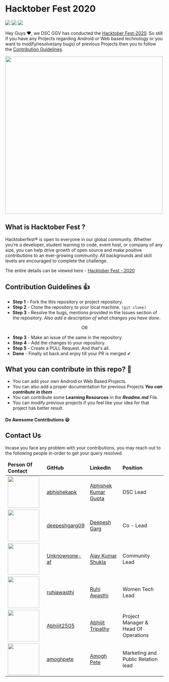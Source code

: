 # Hacktober Fest 2020

<img src="https://img.shields.io/badge/Hacktober-Fest-orange"> <img src="https://img.shields.io/badge/Android_Web-Club-brightgreen"> <img src="https://img.shields.io/badge/Contribution-Guidelines-red">



Hey Guys ❤, we DSC GGV has conducted the [Hacktober Fest-2020](https://hacktoberfest.digitalocean.com/). So still if you have any Projects regarding Android or Web based technology or you want to modify/resolve(any bugs) of previous Projects then you to follow the [Contribution Guidelines](#Contribution-Guidelines).

<img src="https://github.com/Developer-Student-Clubs-GGV/Competitive-Programming-Club-Projects/blob/master/Assets/hacktober%20Dockship%20%F0%9F%92%AF.png" height="500">


## What is Hacktober Fest ?
Hacktoberfest® is open to everyone in our global community. Whether you’re a developer, student learning to code, event host, or company of any size, you can help drive growth of open source and make positive contributions to an ever-growing community. All backgrounds and skill levels are encouraged to complete the challenge.

The entire details can be viewed here - [Hacktober Fest - 2020](https://hacktoberfest.digitalocean.com/)

## Contribution Guidelines :+1:
- **Step 1** - Fork the this repository or project repository.
- **Step 2** - Clone the repository to your local machine. ```(git clone)```
- **Step 3** - Resolve the bugs, mentions provided in the Issues section of the repository. *Also add a description of what changes you have done*.
<center>OR</center>

- **Step 3** - Make an issue of the same in the repository.
- **Step 4** - Add the changes to your repository.
- **Step 5** - Create a PULL Request. And that's all.
- **Done** - Finally sit back and enjoy till your PR is merged ✔


## What you can contribute in this repo? :punch:

- You can add your own Android or Web Based Projects.
- You can also add a proper documentation for previous Projects ***You can contribute in them***
- You can contribute some **Learning Resources** in the ***Readme.md*** File.
- You can modify previous projects if you feel like your idea for that project has better result.


#### Do Awesome Contributions :smiley:

## Contact Us
Incase you face any problem with your contributions, you may reach out to the following people in-order to get your query resolved.

<table>
    <thead>
      <td>
        <b>Person Of Contact</b>
      </td>
      <td>
        <b>GitHub</b>
      </td>
      <td>
        <b>LinkedIn</b>
      </td>
      <td>
        <b>Position</b>
      </td>
    </thead>
    <tr>
    <td>
      <img src ="https://avatars1.githubusercontent.com/u/64025312?s=460&u=cc2624d4c72d3fa5dec1fbb38be0ca9275363d66&v=4" height="100""
    </td>
    <td>
     <a href="https://github.com/abhishekapk">abhishekapk</a>
    </td>
      <td>
        <a href="https://www.linkedin.com/in/abhishekapk/">Abhishek Kumar Gupta</a>
    </td>
        <td>
      DSC Lead
    </td>
  </tr>
  <tr>
  <td>
    <img src ="https://avatars2.githubusercontent.com/u/63818498?s=460&u=7981d94d6a764417b180bd999b2468d844423760&v=4" height="100""
  </td>
  <td>
   <a href="https://github.com/deepeshgarg09">deepeshgarg09</a>
  </td>
    <td>
      <a href="https://www.linkedin.com/in/deepeshgarg09">Deepesh Garg</a>
  </td>
      <td>
    Co - Lead
  </td>
</tr>
<tr>
<td>
  <img src ="https://media-exp1.licdn.com/dms/image/C5603AQG-v3mUb5PwKg/profile-displayphoto-shrink_400_400/0?e=1609372800&v=beta&t=J81AV28j6DlSEjPCFXxTziLHIKg88K1rXZLSCRjvjdM" height="100""
</td>
<td>
 <a href="https://github.com/Unknownone-af">Unknownone-af</a>
</td>
  <td>
    <a href="https://www.linkedin.com/in/ajayshukla19/">Ajay Kumar Shukla</a>
</td>
    <td>
  Community Lead
</td>
</tr>
<tr>
<td>
  <img src ="https://avatars2.githubusercontent.com/u/59197808?s=460&u=32444f36f59a2ff383949c216b8e22d8617dfa23&v=4" height="100""
</td>
<td>
 <a href="https://github.com/ruhiawasthi">ruhiawasthi</a>
</td>
  <td>
    <a href="https://www.linkedin.com/in/ruhi-awasthi-5101b81a5">Ruhi Awasthi</a>
</td>
    <td>
  Women Tech Lead
</td>
</tr>
    <tr>
    <td>
      <img src ="https://media-exp1.licdn.com/dms/image/C4D03AQFqEJSK9u-HNQ/profile-displayphoto-shrink_400_400/0?e=1606953600&v=beta&t=toBo0MrbtV7vQekhxr-NO27-HvXrUu0FCcR5WcWuZww" height="100""
    </td>
    <td>
     <a href="https://github.com/Abhijit2505">Abhijit2505</a>
    </td>
      <td>
        <a href="https://www.linkedin.com/in/abhijit-tripathy-415912187/">Abhijit Tripathy</a>
    </td>
        <td>
      Project Manager & Head Of Operations
    </td>
  </tr>
  <tr>
  <td>
    <img src ="https://media-exp1.licdn.com/dms/image/C4D03AQG9ZRu64hpHDw/profile-displayphoto-shrink_400_400/0?e=1609372800&v=beta&t=EmBs0Bf6o146-Vn5nhEPYl7mw-s5PW1G2fbSrDj-GeU" height="100""
  </td>
  <td>
   <a href="https://github.com/amoghpete">amoghpete</a>
  </td>
    <td>
      <a href="https://www.linkedin.com/in/amoghpete/">Amogh Pete</a>
  </td>
      <td>
    Marketing and Public Relation lead
  </td>
</tr>
  </table>
